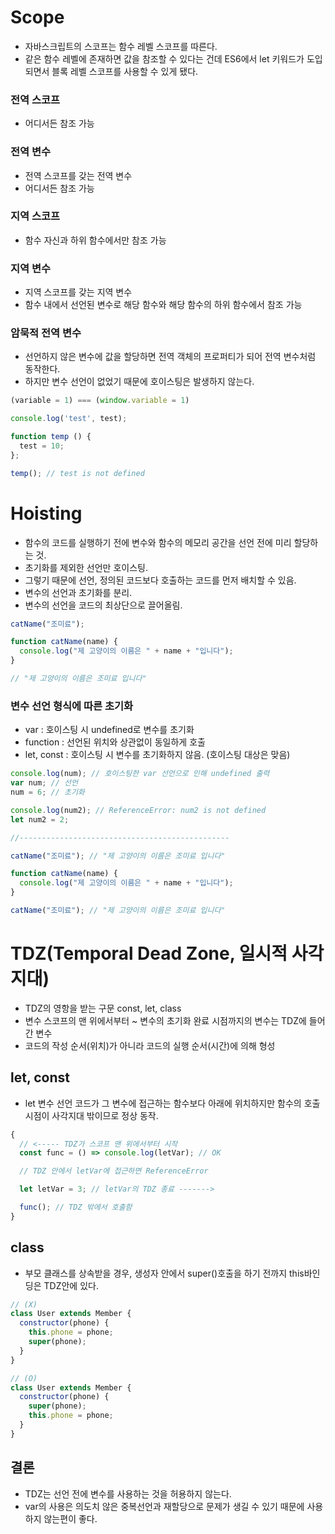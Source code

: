 # Scope
  - 자바스크립트의 스코프는 함수 레벨 스코프를 따른다.
  - 같은 함수 레벨에 존재하면 값을 참조할 수 있다는 건데 ES6에서 let 키워드가 도입되면서 블록 레벨 스코프를 사용할 수 있게 됐다.
  
  ### 전역 스코프
   - 어디서든 참조 가능
    
  ### 전역 변수
   - 전역 스코프를 갖는 전역 변수
   - 어디서든 참조 가능
  
  ### 지역 스코프
   - 함수 자신과 하위 함수에서만 참조 가능

  ### 지역 변수
   - 지역 스코프를 갖는 지역 변수
   - 함수 내에서 선언된 변수로 해당 함수와 해당 함수의 하위 함수에서 참조 가능


  ### 암묵적 전역 변수
   - 선언하지 않은 변수에 값을 할당하면 전역 객체의 프로퍼티가 되어 전역 변수처럼 동작한다.
   - 하지만 변수 선언이 없었기 때문에 호이스팅은 발생하지 않는다.
```js
(variable = 1) === (window.variable = 1)

console.log('test', test);

function temp () {
  test = 10;
};

temp(); // test is not defined

```


# Hoisting
  - 함수의 코드를 실행하기 전에 변수와 함수의 메모리 공간을 선언 전에 미리 할당하는 것.
  - 초기화를 제외한 선언만 호이스팅.
  - 그렇기 때문에 선언, 정의된 코드보다 호출하는 코드를 먼저 배치할 수 있음.
  - 변수의 선언과 초기화를 분리.
  - 변수의 선언을 코드의 최상단으로 끌어올림.

```js
catName("조미료");

function catName(name) {
  console.log("제 고양이의 이름은 " + name + "입니다");
}

// "제 고양이의 이름은 조미료 입니다"
```
  ### 변수 선언 형식에 따른 초기화
  
  - var : 호이스팅 시 undefined로 변수를 초기화
  - function : 선언된 위치와 상관없이 동일하게 호출
  - let, const : 호이스팅 시 변수를 초기화하지 않음. (호이스팅 대상은 맞음)
```js
console.log(num); // 호이스팅한 var 선언으로 인해 undefined 출력
var num; // 선언
num = 6; // 초기화

console.log(num2); // ReferenceError: num2 is not defined
let num2 = 2;

//-----------------------------------------------

catName("조미료"); // "제 고양이의 이름은 조미료 입니다"

function catName(name) {
  console.log("제 고양이의 이름은 " + name + "입니다");
}

catName("조미료"); // "제 고양이의 이름은 조미료 입니다"
```


# TDZ(Temporal Dead Zone, 일시적 사각지대)

  - TDZ의 영항을 받는 구문 const, let, class
  - 변수 스코프의 맨 위에서부터 ~ 변수의 초기화 완료 시점까지의 변수는 TDZ에 들어간 변수
  - 코드의 작성 순서(위치)가 아니라 코드의 실행 순서(시간)에 의해 형성

  ## let, const
   -  let 변수 선언 코드가 그 변수에 접근하는 함수보다 아래에 위치하지만 함수의 호출 시점이 사각지대 밖이므로 정상 동작.
```js
{
  // <----- TDZ가 스코프 맨 위에서부터 시작
  const func = () => console.log(letVar); // OK

  // TDZ 안에서 letVar에 접근하면 ReferenceError

  let letVar = 3; // letVar의 TDZ 종료 ------->

  func(); // TDZ 밖에서 호출함
}
```

  ## class
   - 부모 클래스를 상속받을 경우, 생성자 안에서 super()호출을 하기 전까지 this바인딩은 TDZ안에 있다.

```js
// (X)
class User extends Member {
  constructor(phone) {
    this.phone = phone;
    super(phone);
  }
}

// (O)
class User extends Member {
  constructor(phone) {
    super(phone);
    this.phone = phone;
  }
}
```

## 결론

  - TDZ는 선언 전에 변수를 사용하는 것을 허용하지 않는다.
  - var의 사용은 의도치 않은 중복선언과 재할당으로 문제가 생길 수 있기 때문에 사용하지 않는편이 좋다.
